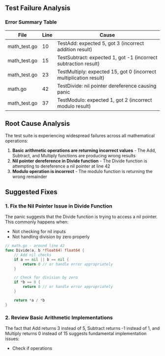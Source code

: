 ## Test Failure Analysis

### Error Summary Table

| File | Line | Cause |
|------|------|-------|
| math_test.go | 10 | TestAdd: expected 5, got 3 (incorrect addition result) |
| math_test.go | 15 | TestSubtract: expected 1, got -1 (incorrect subtraction result) |
| math_test.go | 23 | TestMultiply: expected 15, got 0 (incorrect multiplication result) |
| math.go | 42 | TestDivide: nil pointer dereference causing panic |
| math_test.go | 37 | TestModulo: expected 1, got 2 (incorrect modulo result) |

## Root Cause Analysis

The test suite is experiencing widespread failures across all mathematical operations:

1. **Basic arithmetic operations are returning incorrect values** - The Add, Subtract, and Multiply functions are producing wrong results
2. **Nil pointer dereference in Divide function** - The Divide function is attempting to dereference a nil pointer at line 42
3. **Modulo operation is incorrect** - The modulo function is returning the wrong remainder

## Suggested Fixes

### 1. Fix the Nil Pointer Issue in Divide Function
The panic suggests that the Divide function is trying to access a nil pointer. This commonly happens when:
- Not checking for nil inputs
- Not handling division by zero properly

```go
// math.go - around line 42
func Divide(a, b *float64) float64 {
    // Add nil checks
    if a == nil || b == nil {
        return 0 // or handle error appropriately
    }

    // Check for division by zero
    if *b == 0 {
        return 0 // or handle error appropriately
    }

    return *a / *b
}
```

### 2. Review Basic Arithmetic Implementations
The fact that Add returns 3 instead of 5, Subtract returns -1 instead of 1, and Multiply returns 0 instead of 15 suggests fundamental implementation issues:
- Check if operations